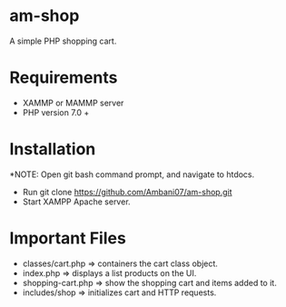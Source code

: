 # am-shop
A simple PHP shopping cart.

# Requirements
 - XAMMP or MAMMP server
 - PHP version 7.0 +

# Installation
*NOTE: Open git bash command prompt, and navigate to htdocs.
  - Run git clone https://github.com/Ambani07/am-shop.git
  - Start XAMPP Apache server.


# Important Files
 - classes/cart.php => containers the cart class object.
 - index.php => displays a list products on the UI.
 - shopping-cart.php => show the shopping cart and items added to it.
 - includes/shop => initializes cart and HTTP requests.
